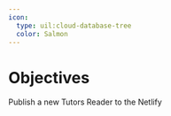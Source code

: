 ```yaml
---
icon:
  type: uil:cloud-database-tree
  color: Salmon
---
```


# Objectives

Publish a new Tutors Reader to the Netlify
